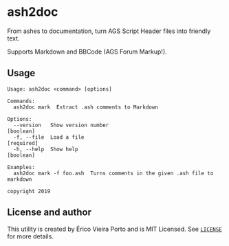 # ash2doc

From ashes to documentation, turn AGS Script Header files into friendly text.

Supports Markdown and BBCode (AGS Forum Markup!).

## Usage

```
Usage: ash2doc <command> [options]

Commands:
  ash2doc mark  Extract .ash comments to Markdown

Options:
  --version   Show version number                                      [boolean]
  -f, --file  Load a file                                             [required]
  -h, --help  Show help                                                [boolean]

Examples:
  ash2doc mark -f foo.ash  Turns comments in the given .ash file to markdown

copyright 2019
```

## License and author

This utility is created by Érico Vieira Porto and is MIT Licensed.
See [`LICENSE`](LICENSE) for more details.
